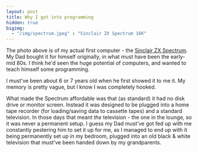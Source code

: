```yaml
---
layout: post
title: Why I got into programming
hidden: true
bigimg: 
  - "/img/spectrum.jpeg" : "Sinclair ZX Spectrum 16K"
---
```


The photo above is of my actual first computer - the [Sinclair ZX Spectrum](https://en.wikipedia.org/wiki/ZX_Spectrum). My Dad bought it for himself originally, in what must have been the early-mid 80s. I think he'd seen the huge potential of computers, and wanted to teach himself some programming.

I must've been about 6 or 7 years old when he first showed it to me it. My memory is pretty vague, but I know I was completely hooked. 

What made the Spectrum affordable was that (as standard) it had no disk drive or monitor screen. Instead it was designed to be plugged into a home tape recorder (for loading/saving data to cassette tapes) and a standard television. In those days that meant _the_ television - the one in the lounge, so it was never a permanent setup. I guess my Dad must've got fed up with me constantly pestering him to set it up for me, as I managed to end up with it being permanently set up in my bedroom, plugged into an old black & white television that must've been handed down by my grandparents.
